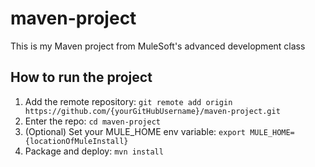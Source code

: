 # maven-project
This is my Maven project from MuleSoft's advanced development class
## How to run the project
1. Add the remote repository: `git remote add origin
https://github.com/{yourGitHubUsername}/maven-project.git`
2. Enter the repo: `cd maven-project`
3. (Optional) Set your MULE_HOME env variable: `export
MULE_HOME={locationOfMuleInstall}`
4. Package and deploy: `mvn install`